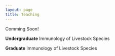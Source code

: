 ```yaml
---
layout: page
title: Teaching
---
```


Comming Soon! 

**Undergraduate**
Immunology of Livestock Species

**Graduate**
Immunology of Livestock Species